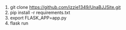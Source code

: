 1. git clone https://github.com/izzie1349/UnaBJJSite.git
2. pip install -r requirements.txt
3. export FLASK_APP=app.py
4. flask run
